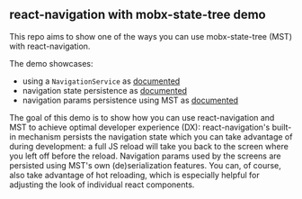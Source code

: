 ## react-navigation with mobx-state-tree demo

This repo aims to show one of the ways you can use mobx-state-tree (MST) with react-navigation.

The demo showcases:

- using a `NavigationService` as [documented](https://reactnavigation.org/docs/en/navigating-without-navigation-prop.html)
- navigation state persistence as [documented](https://reactnavigation.org/docs/en/state-persistence.html)
- navigation params persistence using MST as [documented](https://github.com/mobxjs/mobx-state-tree#snapshots)

The goal of this demo is to show how you can use react-navigation and MST to achieve optimal developer experience (DX): react-navigation's built-in mechanism persists the navigation state which you can take advantage of during development: a full JS reload will take you back to the screen where you left off before the reload. Navigation params used by the screens are persisted using MST's own (de)serialization features. You can, of course, also take advantage of hot reloading, which is especially helpful for adjusting the look of individual react components.
